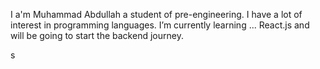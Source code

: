 I a'm Muhammad Abdullah a student of pre-engineering.
I have a lot of interest in programming languages.
I’m currently learning ... React.js and will be going to start the backend journey.


s
